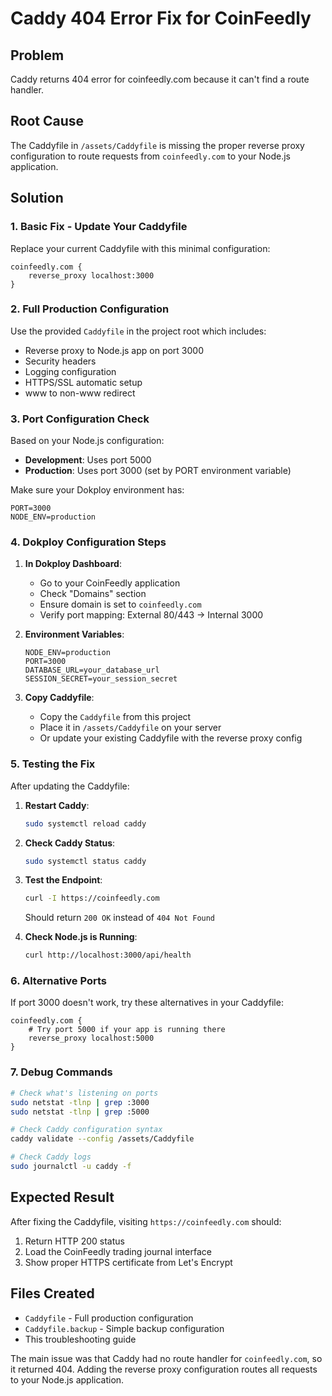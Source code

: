 # Caddy 404 Error Fix for CoinFeedly

## Problem
Caddy returns 404 error for coinfeedly.com because it can't find a route handler.

## Root Cause
The Caddyfile in `/assets/Caddyfile` is missing the proper reverse proxy configuration to route requests from `coinfeedly.com` to your Node.js application.

## Solution

### 1. Basic Fix - Update Your Caddyfile
Replace your current Caddyfile with this minimal configuration:

```caddy
coinfeedly.com {
    reverse_proxy localhost:3000
}
```

### 2. Full Production Configuration
Use the provided `Caddyfile` in the project root which includes:
- Reverse proxy to Node.js app on port 3000
- Security headers
- Logging configuration  
- HTTPS/SSL automatic setup
- www to non-www redirect

### 3. Port Configuration Check
Based on your Node.js configuration:
- **Development**: Uses port 5000
- **Production**: Uses port 3000 (set by PORT environment variable)

Make sure your Dokploy environment has:
```env
PORT=3000
NODE_ENV=production
```

### 4. Dokploy Configuration Steps

1. **In Dokploy Dashboard**:
   - Go to your CoinFeedly application
   - Check "Domains" section
   - Ensure domain is set to `coinfeedly.com`
   - Verify port mapping: External 80/443 → Internal 3000

2. **Environment Variables**:
   ```env
   NODE_ENV=production
   PORT=3000
   DATABASE_URL=your_database_url
   SESSION_SECRET=your_session_secret
   ```

3. **Copy Caddyfile**:
   - Copy the `Caddyfile` from this project
   - Place it in `/assets/Caddyfile` on your server
   - Or update your existing Caddyfile with the reverse proxy config

### 5. Testing the Fix

After updating the Caddyfile:

1. **Restart Caddy**:
   ```bash
   sudo systemctl reload caddy
   ```

2. **Check Caddy Status**:
   ```bash
   sudo systemctl status caddy
   ```

3. **Test the Endpoint**:
   ```bash
   curl -I https://coinfeedly.com
   ```
   Should return `200 OK` instead of `404 Not Found`

4. **Check Node.js is Running**:
   ```bash
   curl http://localhost:3000/api/health
   ```

### 6. Alternative Ports
If port 3000 doesn't work, try these alternatives in your Caddyfile:

```caddy
coinfeedly.com {
    # Try port 5000 if your app is running there
    reverse_proxy localhost:5000
}
```

### 7. Debug Commands

```bash
# Check what's listening on ports
sudo netstat -tlnp | grep :3000
sudo netstat -tlnp | grep :5000

# Check Caddy configuration syntax
caddy validate --config /assets/Caddyfile

# Check Caddy logs
sudo journalctl -u caddy -f
```

## Expected Result
After fixing the Caddyfile, visiting `https://coinfeedly.com` should:
1. Return HTTP 200 status
2. Load the CoinFeedly trading journal interface
3. Show proper HTTPS certificate from Let's Encrypt

## Files Created
- `Caddyfile` - Full production configuration
- `Caddyfile.backup` - Simple backup configuration
- This troubleshooting guide

The main issue was that Caddy had no route handler for `coinfeedly.com`, so it returned 404. Adding the reverse proxy configuration routes all requests to your Node.js application.